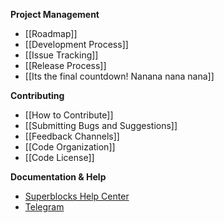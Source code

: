**Project Management**
* [[Roadmap]]
* [[Development Process]]
* [[Issue Tracking]]
* [[Release Process]]
* [[Its the final countdown! Nanana nana nana]]

**Contributing**
* [[How to Contribute]]
* [[Submitting Bugs and Suggestions]]
* [[Feedback Channels]]
* [[Code Organization]]
* [[Code License]]

**Documentation & Help**
* [Superblocks Help Center](https://help.superblocks.com/)
* [Telegram](https://t.me/GetSuperblocks)